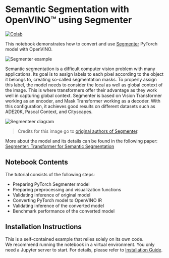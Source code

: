# Semantic Segmentation with OpenVINO™ using Segmenter

[![Colab](https://colab.research.google.com/assets/colab-badge.svg)](https://colab.research.google.com/github/openvinotoolkit/openvino_notebooks/blob/main/notebooks/segmenter-semantic-segmentation/segmenter-semantic-segmentation.ipynb)

This notebook demonstrates how to convert and use [Segmenter](https://github.com/rstrudel/segmenter) PyTorch model 
with OpenVINO.

![Segmenter example](https://user-images.githubusercontent.com/61357777/223854308-d1ac4a39-cc0c-4618-9e4f-d9d4d8b991e8.jpg)

Semantic segmentation is a difficult computer vision problem with many applications. 
Its goal is to assign labels to each pixel according to the object it belongs to, creating so-called segmentation masks.
To properly assign this label, the model needs to consider the local as well as global context of the image.
This is where transformers offer their advantage as they work well in capturing global context.
Segmenter is based on Vision Transformer working as an encoder, and Mask Transformer working as a decoder.
With this configuration, it achieves good results on different datasets such as ADE20K, Pascal Context, and Cityscapes.

![Segmenteer diagram](https://user-images.githubusercontent.com/24582831/148507554-87eb80bd-02c7-4c31-b102-c6141e231ec8.png)
> Credits for this image go to [original authors of Segmenter](https://github.com/rstrudel/segmenter).

More about the model and its details can be found in the following paper:
[Segmenter: Transformer for Semantic Segmentation](https://arxiv.org/abs/2105.05633)

## Notebook Contents

The tutorial consists of the following steps:

* Preparing PyTorch Segmenter model
* Preparing preprocessing and visualization functions
* Validating inference of original model
* Converting PyTorch model to OpenVINO IR
* Validating inference of the converted model
* Benchmark performance of the converted model


## Installation Instructions

This is a self-contained example that relies solely on its own code.</br>
We recommend  running the notebook in a virtual environment. You only need a Jupyter server to start.
For details, please refer to [Installation Guide](../../README.md).
